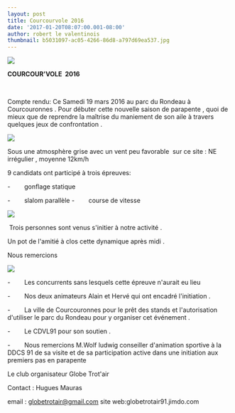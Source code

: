 ```yaml
---
layout: post
title: Courcourvole 2016
date: '2017-01-20T08:07:00.001-08:00'
author: robert le valentinois
thumbnail: b5031097-ac05-4266-86d8-a797d69ea537.jpg
---
```

[![](02d4d093-f1c5-4732-93e8-c846b974f271.jpg)](74c6f7d0-b8fb-4f7c-b58c-1f22f47d48e4.jpg)

**COURCOUR'VOLE&nbsp; 2016**

  

[  
](33f662ea-dc62-4c3c-9121-721c89a348e2.jpg)

  

  

 Compte rendu:
Ce Samedi 19 mars 2016 au parc du Rondeau à Courcouronnes . Pour débuter cette nouvelle saison de parapente , quoi de mieux que de reprendre la maîtrise du maniement de son aile à travers quelques jeux de confrontation .  

[![](fd60bdb0-8d7c-481f-b0d8-ffbfac7a60bb.jpg)](5bb24b35-e833-4486-be19-288afde57b67.jpg)
  

 Sous une atmosphère grise avec un vent peu favorable&nbsp; sur ce site&nbsp;: NE irrégulier , moyenne 12km/h

 9 candidats ont participé à trois épreuves:  
  

-&nbsp;&nbsp;&nbsp;&nbsp;&nbsp;&nbsp;&nbsp; gonflage statique

-&nbsp;&nbsp;&nbsp;&nbsp;&nbsp;&nbsp;&nbsp; slalom parallèle
-&nbsp;&nbsp;&nbsp;&nbsp;&nbsp;&nbsp;&nbsp; course de vitesse  

[![](54a3832c-7f81-432e-9aa8-1e41d294a90f.jpg)](6f7649d1-6419-4ebb-8971-1adfa612ffcb.jpg)
  

 &nbsp;Trois personnes sont venus s'initier à notre activité .

 Un pot de l'amitié à clos cette dynamique après midi .

  

Nous remercions  

[![](85bfa151-cd62-4b5a-b2eb-c0367e299ead.jpg)](e8fc57c4-1486-4455-b4f7-eb84585d25a9.jpg)
  

-&nbsp;&nbsp;&nbsp;&nbsp;&nbsp;&nbsp;&nbsp; Les concurrents sans lesquels cette épreuve n'aurait eu lieu

-&nbsp;&nbsp;&nbsp;&nbsp;&nbsp;&nbsp;&nbsp; Nos deux animateurs Alain et Hervé qui ont encadré l'initiation .

-&nbsp;&nbsp;&nbsp;&nbsp;&nbsp;&nbsp;&nbsp; La ville de Courcouronnes pour le prêt des stands et l'autorisation d'utiliser le parc du Rondeau pour y organiser cet événement .

-&nbsp;&nbsp;&nbsp;&nbsp;&nbsp;&nbsp;&nbsp; Le CDVL91 pour son soutien .

-&nbsp;&nbsp;&nbsp;&nbsp;&nbsp;&nbsp;&nbsp; Nous remercions M.Wolf ludwig conseiller d'animation sportive à la DDCS 91 de sa visite et de sa participation active dans une initiation aux premiers pas en parapente

  

 Le club organisateur Globe Trot'air
  

  

 Contact&nbsp;: Hugues Mauras

 email&nbsp;: [globetrotair@gmail.com](mailto:globetrotair@gmail.com)
site web:globetrotair91.jimdo.com  
